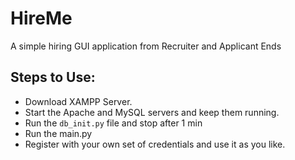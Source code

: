 # HireMe
A simple hiring GUI application from Recruiter and Applicant Ends

## Steps to Use:

- Download XAMPP Server.
- Start the Apache and MySQL servers and keep them running.
- Run the ```db_init.py``` file and stop after 1 min
- Run the main.py
- Register with your own set of credentials and use it as you like.
